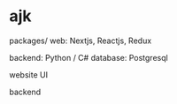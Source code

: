 # ajk
packages/
  web: Nextjs, Reactjs, Redux

  backend: Python / C#
  database: Postgresql

website UI


backend
